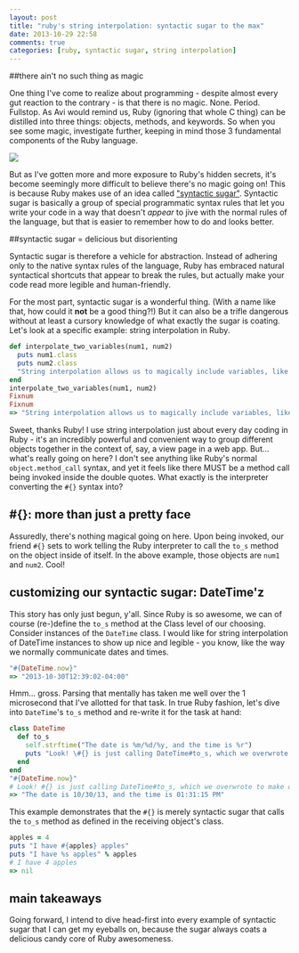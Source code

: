 ```yaml
---
layout: post
title: "ruby's string interpolation: syntactic sugar to the max"
date: 2013-10-29 22:58
comments: true
categories: [ruby, syntactic sugar, string interpolation] 
---
```

##there ain't no such thing as magic

One thing I've come to realize about programming - despite almost every gut reaction to the contrary - is that there is no magic. None. Period. Fullstop. As Avi would remind us, Ruby (ignoring that whole C thing) can be distilled into three things: objects, methods, and keywords. So when you see some magic, investigate further, keeping in mind those 3 fundamental components of the Ruby language. 

<img src='http://s3.amazonaws.com/rapgenius/filepicker%2FeEF6S8NTRLu4B2LbvkwO_magic_.jpg'>

But as I've gotten more and more exposure to Ruby's hidden secrets, it's become seemingly more difficult to believe there's no magic going on! This is because Ruby makes use of an idea called ["syntactic sugar"](http://rubylearning.com/satishtalim/ruby_syntactic_sugar.html). Syntactic sugar is basically a group of special programmatic syntax rules that let you write your code in a way that doesn't *appear* to jive with the normal rules of the language, but that is easier to remember how to do and looks better.

##syntactic sugar = delicious but disorienting

Syntactic sugar is therefore a vehicle for abstraction. Instead of adhering only to the native syntax rules of the language, Ruby has embraced natural syntactical shortcuts that appear to break the rules, but actually make your code read more legible and human-friendly. 

For the most part, syntactic sugar is a wonderful thing. (With a name like that, how could it **not** be a good thing?!) But it can also be a trifle dangerous without at least a cursory knowledge of what exactly the sugar is coating. Let's look at a specific example: string interpolation in Ruby. 

```ruby
def interpolate_two_variables(num1, num2)
  puts num1.class
  puts num2.class
  "String interpolation allows us to magically include variables, like #{num1} and #{num2}!"
end
interpolate_two_variables(num1, num2)
Fixnum
Fixnum
=> "String interpolation allows us to magically include variables, like 6 and 23!"
``` 
Sweet, thanks Ruby! I use string interpolation just about every day coding in Ruby - it's an incredibly powerful and convenient way to group different objects together in the context of, say, a view page in a web app. But... what's really going on here? I don't see anything like Ruby's normal ```object.method_call``` syntax, and yet it feels like there MUST be a method call being invoked inside the double quotes. What exactly is the interpreter converting the ```#{}``` syntax into?

## #{}: more than just a pretty face

Assuredly, there's nothing magical going on here. Upon being invoked, our friend ```#{}``` sets to work telling the Ruby interpreter to call the ```to_s``` method on the object inside of itself. In the above example, those objects are ```num1``` and ```num2```. Cool!

## customizing our syntactic sugar: DateTime'z

This story has only just begun, y'all. Since Ruby is so awesome, we can of course (re-)define the ```to_s``` method at the Class level of our choosing. Consider instances of the ```DateTime``` class. I would like for string interpolation of DateTime instances to show up nice and legible - you know, like the way we normally communicate dates and times. 

```ruby
"#{DateTime.now}"
=> "2013-10-30T12:39:02-04:00"
```
Hmm... gross. Parsing that mentally has taken me well over the 1 microsecond that I've allotted for that task. In true Ruby fashion, let's dive into ```DateTime```'s ```to_s``` method and re-write it for the task at hand:

```ruby
class DateTime
  def to_s
    self.strftime("The date is %m/%d/%y, and the time is %r")
    puts "Look! \#{} is just calling DateTime#to_s, which we overwrote to make our DateTime objects easier to read!"
  end
end
"#{DateTime.now}"
# Look! #{} is just calling DateTime#to_s, which we overwrote to make our DateTime objects easier to read!
=> "The date is 10/30/13, and the time is 01:31:15 PM"
```
This example demonstrates that the ```#{}``` is merely syntactic sugar that calls the ```to_s``` method as defined in the receiving object's class.

```ruby
apples = 4
puts "I have #{apples} apples"
puts "I have %s apples" % apples
# I have 4 apples
=> nil
```

## main takeaways

Going forward, I intend to dive head-first into every example of syntactic sugar that I can get my eyeballs on, because the sugar always coats a delicious candy core of Ruby awesomeness.